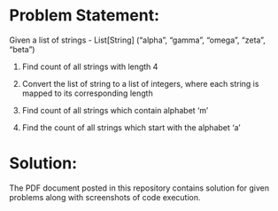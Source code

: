 # Problem Statement:

Given a list of strings - List[String] (“alpha”, “gamma”, “omega”, “zeta”, “beta”)

1.	Find count of all strings with length 4

2.	Convert the list of string to a list of integers, where each string is mapped to its corresponding length

3.	Find count of all strings which contain alphabet ‘m’

4.	Find the count of all strings which start with the alphabet ‘a’

# Solution:

The PDF document posted in this repository contains solution for given problems along with screenshots of code execution.
